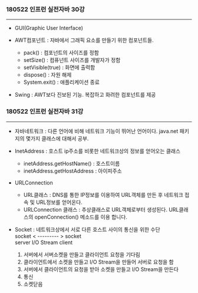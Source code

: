 
###  180522 인프런 실전자바 30강
-----

- GUI(Graphic User Interface)
- AWT컴포넌트 : 자바에서 그래픽 요소를 만들기 위한 컴포넌트들. 
    - pack() : 컴포넌트의 사이즈를 정함
    - setSize() : 컴퓨넌트 사이즈를 개발자가 정함
    - setVisible(true) : 화면에 출력함
    - dispose() : 자원 해제
    - System.exit() : 애플리케이션 종료

- Swing : AWT보다 진보된 기능. 복잡하고 화려한 컴포넌트를 제공    


###  180522 인프런 실전자바 31강
-----

- 자바네트워크 :  다른 언어에 비해 네트워크 기능이 뛰어난 언어이다. java.net 패키지의 몇가지 클래스에 대해서 공부.      
- InetAddress : 호스트 ip주소를 비롯한 네트워크상의 정보를 얻어오는 클래스
    - inetAddress.getHostName() : 호스트이름
    - inetAddress.getHostAddress : 아이피주소

- URLConnection
    - URL클래스 : DNS를 통한 IP정보를 이용하여 URL객체를 만든 후 네트워크 접속 및 URL정보를 얻어온다.
    - URLConnection 클래스 : 추상클래스로 URL객체로부터 생성된다. URL클래스의 openConnection() 메소드를 이용 합니다.    

- Socket : 네트워크상에서 서로 다른 호스트 사이의 통신을 위한 수단      
    socket < --------- > socket      
    server  I/O Stream   client         
    1. 서버에서 서버소켓을 만들고 클라이언트 요청을 기다림
    2. 클라이언트에서 소켓을 만들고 I/O Stream을 만들어 서버로 요청을 함
    3. 서버에서 클라이언트의 요청을 받아 소켓을 만들고 I/O Stream을 만든다
    4. 통신
    5. 소켓닫음